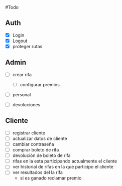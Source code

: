#Todo

## Auth
- [x] Login
- [x] Logout
- [x] proteger rutas

## Admin
- [ ] crear rifa
  - [ ] configurar premios
- [ ] personal
- [ ] devoluciones


## Cliente
- [ ] registrar cliente
- [ ] actualizar datos de cliente
- [ ] cambiar contraseña
- [ ] comprar boleto de rifa
- [ ] devolución de boleto de rifa
- [ ] rifas en la esta participando actualmente el cliente
- [ ] ver historial de rifas en la que participo el cliente
- [ ] ver resultados del la rifa
  - si es ganado reclamar premio
